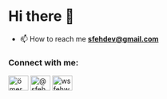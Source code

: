 # Hi there 👋

- 📫 How to reach me **sfehdev@gmail.com**

<h3 align="left">Connect with me:</h3>
<p align="left">
<a href="https://linkedin.com/in/ömer faruk sönmez" target="blank"><img align="center" src="https://cdn.jsdelivr.net/npm/simple-icons@3.0.1/icons/linkedin.svg" alt="ömer faruk sönmez" height="30" width="40" /></a>
<a href="https://medium.com/@sfehdev" target="blank"><img align="center" src="https://cdn.jsdelivr.net/npm/simple-icons@3.0.1/icons/medium.svg" alt="@sfehdev" height="30" width="40" /></a>
<a href="https://www.hackerrank.com/wsfehw" target="blank"><img align="center" src="https://cdn.jsdelivr.net/npm/simple-icons@3.0.1/icons/hackerrank.svg" alt="wsfehw" height="30" width="40" /></a>
</p>

